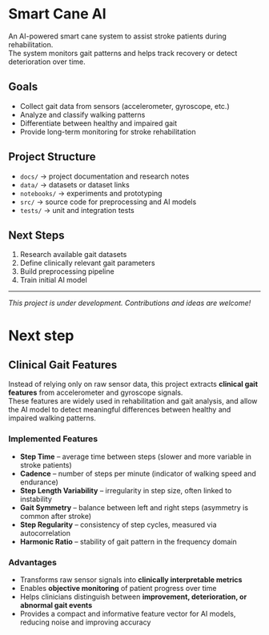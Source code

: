 # Smart Cane AI

An AI-powered smart cane system to assist stroke patients during rehabilitation.  
The system monitors gait patterns and helps track recovery or detect deterioration over time.  

## Goals
- Collect gait data from sensors (accelerometer, gyroscope, etc.)
- Analyze and classify walking patterns
- Differentiate between healthy and impaired gait
- Provide long-term monitoring for stroke rehabilitation

## Project Structure
- `docs/` → project documentation and research notes  
- `data/` → datasets or dataset links  
- `notebooks/` → experiments and prototyping  
- `src/` → source code for preprocessing and AI models  
- `tests/` → unit and integration tests  

## Next Steps
1. Research available gait datasets  
2. Define clinically relevant gait parameters  
3. Build preprocessing pipeline  
4. Train initial AI model  

---
*This project is under development. Contributions and ideas are welcome!*


# Next step

## Clinical Gait Features

Instead of relying only on raw sensor data, this project extracts **clinical gait features** from accelerometer and gyroscope signals.  
These features are widely used in rehabilitation and gait analysis, and allow the AI model to detect meaningful differences between healthy and impaired walking patterns.

### Implemented Features
- **Step Time** – average time between steps (slower and more variable in stroke patients)  
- **Cadence** – number of steps per minute (indicator of walking speed and endurance)  
- **Step Length Variability** – irregularity in step size, often linked to instability  
- **Gait Symmetry** – balance between left and right steps (asymmetry is common after stroke)  
- **Step Regularity** – consistency of step cycles, measured via autocorrelation  
- **Harmonic Ratio** – stability of gait pattern in the frequency domain  

### Advantages
- Transforms raw sensor signals into **clinically interpretable metrics**  
- Enables **objective monitoring** of patient progress over time  
- Helps clinicians distinguish between **improvement, deterioration, or abnormal gait events**  
- Provides a compact and informative feature vector for AI models, reducing noise and improving accuracy
